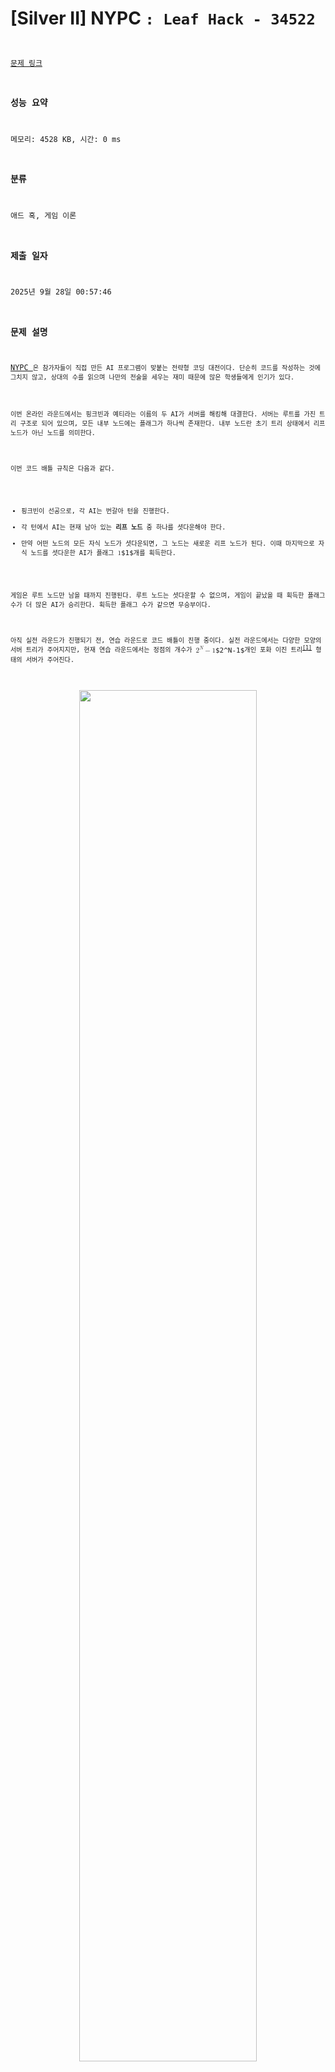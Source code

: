# [Silver II] NYPC <CODE BATTLE/>: Leaf Hack - 34522 

[문제 링크](https://www.acmicpc.net/problem/34522) 

### 성능 요약

메모리: 4528 KB, 시간: 0 ms

### 분류

애드 혹, 게임 이론

### 제출 일자

2025년 9월 28일 00:57:46

### 문제 설명

<p><a href="https://battle.nypc.co.kr">NYPC <CODE BATTLE/></a>은 참가자들이 직접 만든 AI 프로그램이 맞붙는 전략형 코딩 대전이다. 단순히 코드를 작성하는 것에 그치지 않고, 상대의 수를 읽으며 나만의 전술을 세우는 재미 때문에 많은 학생들에게 인기가 있다.</p>

<p>이번 온라인 라운드에서는 핑크빈과 예티라는 이름의 두 AI가 서버를 해킹해 대결한다. 서버는 루트를 가진 트리 구조로 되어 있으며, 모든 내부 노드에는 플래그가 하나씩 존재한다. 내부 노드란 초기 트리 상태에서 리프 노드가 아닌 노드를 의미한다.</p>

<p>이번 코드 배틀 규칙은 다음과 같다.</p>

<ul>
<li>핑크빈이 선공으로, 각 AI는 번갈아 턴을 진행한다.</li>
<li>각 턴에서 AI는 현재 남아 있는 <strong>리프 노드</strong> 중 하나를 셧다운해야 한다.</li>
<li>만약 어떤 노드의 모든 자식 노드가 셧다운되면, 그 노드는 새로운 리프 노드가 된다. 이때 마지막으로 자식 노드를 셧다운한 AI가 플래그 <mjx-container class="MathJax" jax="CHTML" style="font-size: 109%; position: relative;"><mjx-math class="MJX-TEX" aria-hidden="true"><mjx-mn class="mjx-n"><mjx-c class="mjx-c31"></mjx-c></mjx-mn></mjx-math><mjx-assistive-mml unselectable="on" display="inline"><math xmlns="http://www.w3.org/1998/Math/MathML"><mn>1</mn></math></mjx-assistive-mml><span aria-hidden="true" class="no-mathjax mjx-copytext">$1$</span></mjx-container>개를 획득한다.</li>
</ul>

<p>게임은 루트 노드만 남을 때까지 진행된다. 루트 노드는 셧다운할 수 없으며, 게임이 끝났을 때 획득한 플래그 수가 더 많은 AI가 승리한다. 획득한 플래그 수가 같으면 무승부이다.</p>

<p>아직 실전 라운드가 진행되기 전, 연습 라운드로 코드 배틀이 진행 중이다. 실전 라운드에서는 다양한 모양의 서버 트리가 주어지지만, 현재 연습 라운드에서는 정점의 개수가 <mjx-container class="MathJax" jax="CHTML" style="font-size: 109%; position: relative;"><mjx-math class="MJX-TEX" aria-hidden="true"><mjx-msup><mjx-mn class="mjx-n"><mjx-c class="mjx-c32"></mjx-c></mjx-mn><mjx-script style="vertical-align: 0.363em;"><mjx-mi class="mjx-i" size="s"><mjx-c class="mjx-c1D441 TEX-I"></mjx-c></mjx-mi></mjx-script></mjx-msup><mjx-mo class="mjx-n" space="3"><mjx-c class="mjx-c2212"></mjx-c></mjx-mo><mjx-mn class="mjx-n" space="3"><mjx-c class="mjx-c31"></mjx-c></mjx-mn></mjx-math><mjx-assistive-mml unselectable="on" display="inline"><math xmlns="http://www.w3.org/1998/Math/MathML"><msup><mn>2</mn><mi>N</mi></msup><mo>−</mo><mn>1</mn></math></mjx-assistive-mml><span aria-hidden="true" class="no-mathjax mjx-copytext">$2^N-1$</span></mjx-container>개인 포화 이진 트리<sup><a href="#perfect-bintree" id="r-perfect-bintree">[1]</a></sup> 형태의 서버가 주어진다.</p>

<p style="text-align: center;"><img alt="" src="https://upload.acmicpc.net/b6e89484-9fca-4691-b58e-06256cce8507/-/preview/" style="width: 75%; margin-left: auto; margin-right: auto; display: block;"></p>

<p style="text-align: center;">위 그림은 정점이 <mjx-container class="MathJax" jax="CHTML" style="font-size: 109%; position: relative;"><mjx-math class="MJX-TEX" aria-hidden="true"><mjx-msup><mjx-mn class="mjx-n"><mjx-c class="mjx-c32"></mjx-c></mjx-mn><mjx-script style="vertical-align: 0.363em;"><mjx-mn class="mjx-n" size="s"><mjx-c class="mjx-c33"></mjx-c></mjx-mn></mjx-script></mjx-msup><mjx-mo class="mjx-n" space="3"><mjx-c class="mjx-c2212"></mjx-c></mjx-mo><mjx-mn class="mjx-n" space="3"><mjx-c class="mjx-c31"></mjx-c></mjx-mn></mjx-math><mjx-assistive-mml unselectable="on" display="inline"><math xmlns="http://www.w3.org/1998/Math/MathML"><msup><mn>2</mn><mn>3</mn></msup><mo>−</mo><mn>1</mn></math></mjx-assistive-mml><span aria-hidden="true" class="no-mathjax mjx-copytext">$2^3-1$</span></mjx-container>개인 포화 이진 트리 형태의 서버에서 코드 배틀을 진행한 모습이다.</p>

<p>두 AI는 성능이 우수하므로 항상 최선의 수를 둔다. 연습 라운드에서 어떤 AI가 이기게 될지 예측하는 프로그램을 작성해 보자.</p>

### 입력 

 <p>첫 번째 줄에 정수 <mjx-container class="MathJax" jax="CHTML" style="font-size: 109%; position: relative;"><mjx-math class="MJX-TEX" aria-hidden="true"><mjx-mi class="mjx-i"><mjx-c class="mjx-c1D441 TEX-I"></mjx-c></mjx-mi></mjx-math><mjx-assistive-mml unselectable="on" display="inline"><math xmlns="http://www.w3.org/1998/Math/MathML"><mi>N</mi></math></mjx-assistive-mml><span aria-hidden="true" class="no-mathjax mjx-copytext">$N$</span></mjx-container>이 주어진다.</p>

### 출력 

 <p>첫 번째 줄에 핑크빈이 이기는 경우 <span style="color:#e74c3c;"><code>Pink Bean</code></span>을, 예티가 이기는 경우 <span style="color:#e74c3c;"><code>Yeti</code></span>를, 무승부인 경우에는 <span style="color:#e74c3c;"><code>Draw</code></span>를 출력한다.</p>

